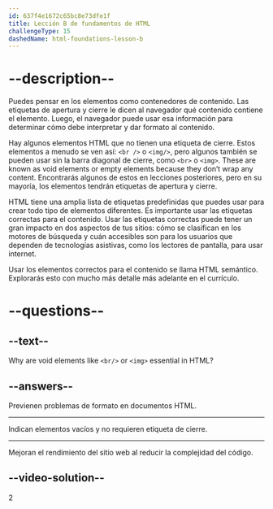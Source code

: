 ```yaml
---
id: 637f4e1672c65bc8e73dfe1f
title: Lección B de fundamentos de HTML
challengeType: 15
dashedName: html-foundations-lesson-b
---
```


# --description--

Puedes pensar en los elementos como contenedores de contenido. Las etiquetas de apertura y cierre le dicen al navegador qué contenido contiene el elemento. Luego, el navegador puede usar esa información para determinar cómo debe interpretar y dar formato al contenido.

Hay algunos elementos HTML que no tienen una etiqueta de cierre. Estos elementos a menudo se ven así: `<br />` o `<img/>`, pero algunos también se pueden usar sin la barra diagonal de cierre, como `<br>` o `<img>`. These are known as void elements or empty elements because they don’t wrap any content. Encontrarás algunos de estos en lecciones posteriores, pero en su mayoría, los elementos tendrán etiquetas de apertura y cierre.

HTML tiene una amplia lista de etiquetas predefinidas que puedes usar para crear todo tipo de elementos diferentes. Es importante usar las etiquetas correctas para el contenido. Usar las etiquetas correctas puede tener un gran impacto en dos aspectos de tus sitios: cómo se clasifican en los motores de búsqueda y cuán accesibles son para los usuarios que dependen de tecnologías asistivas, como los lectores de pantalla, para usar internet.

Usar los elementos correctos para el contenido se llama HTML semántico. Explorarás esto con mucho más detalle más adelante en el currículo.

# --questions--

## --text--

Why are void elements like `<br/>` or `<img>` essential in HTML?

## --answers--

Previenen problemas de formato en documentos HTML.

---

Indican elementos vacíos y no requieren etiqueta de cierre.

---

Mejoran el rendimiento del sitio web al reducir la complejidad del código.


## --video-solution--

2

